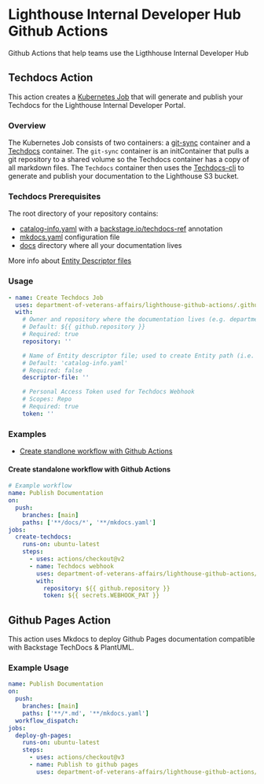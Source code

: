 # Lighthouse Internal Developer Hub Github Actions

Github Actions that help teams use the Ligthhouse Internal Developer Hub

## Techdocs Action

This action creates a [Kubernetes Job](https://github.com/department-of-veterans-affairs/lighthouse-github-actions/blob/main/example-techdocs-job.yaml) that will generate and publish your Techdocs for the Lighthouse Internal Developer Portal.

### Overview

The Kubernetes Job consists of two containers:  a [git-sync](https://github.com/kubernetes/git-sync) container and a [Techdocs](https://github.com/department-of-veterans-affairs/lighthouse-developer-portal/blob/main/techdocs/Dockerfile.techdocs) container. The `git-sync` container is an initContainer that pulls a git repository to a shared volume so the Techdocs container has a copy of all markdown files. The `Techdocs` container then uses the [Techdocs-cli](https://backstage.io/docs/features/techdocs/cli) to generate and publish your documentation to the Lighthouse S3 bucket.

### Techdocs Prerequisites

The root directory of your repository contains:

* [catalog-info.yaml](https://github.com/department-of-veterans-affairs/lighthouse-developer-portal/blob/main/catalog-info.yaml) with a [backstage.io/techdocs-ref](https://backstage.io/docs/features/software-catalog/well-known-annotations#backstageiotechdocs-ref) annotation
* [mkdocs.yaml](https://github.com/department-of-veterans-affairs/lighthouse-developer-portal/blob/main/mkdocs.yml) configuration file
* [docs](https://github.com/department-of-veterans-affairs/lighthouse-developer-portal/tree/main/docs) directory where all your documentation lives

More info about [Entity Descriptor files](https://backstage.io/docs/features/software-catalog/descriptor-format#overall-shape-of-an-entity)

### Usage

<!-- start usage -->
```yaml
- name: Create Techdocs Job
  uses: department-of-veterans-affairs/lighthouse-github-actions/.github/actions/techdocs@main
  with:
    # Owner and repository where the documentation lives (e.g. department-of-veterans-affairs/lighthouse-developer-portal)
    # Default: ${{ github.repository }}
    # Required: true
    repository: ''

    # Name of Entity descriptor file; used to create Entity path (i.e. namespace/kind/name)
    # Default: 'catalog-info.yaml'
    # Required: false
    descriptor-file: ''

    # Personal Access Token used for Techdocs Webhook
    # Scopes: Repo
    # Required: true
    token: ''

```
<!-- end usage -->

### Examples

* [Create standlone workflow with Github Actions](#Create-standalone-workflow-with-github-actions)

#### Create standalone workflow with Github Actions

```yaml
# Example workflow
name: Publish Documentation
on:
  push:
    branches: [main]
    paths: ['**/docs/*', '**/mkdocs.yaml']
jobs:
  create-techdocs:
    runs-on: ubuntu-latest
    steps:
      - uses: actions/checkout@v2
      - name: Techdocs webhook
        uses: department-of-veterans-affairs/lighthouse-github-actions/.github/actions/techdocs-webhook@main
        with:
          repository: ${{ github.repository }}
          token: ${{ secrets.WEBHOOK_PAT }}
```

## Github Pages Action

This action uses Mkdocs to deploy Github Pages documentation compatible with Backstage TechDocs & PlantUML.

### Example Usage

```yaml
name: Publish Documentation
on:
  push:
    branches: [main]
    paths: ['**/*.md', '**/mkdocs.yaml']
  workflow_dispatch:
jobs:
  deploy-gh-pages:
    runs-on: ubuntu-latest
    steps:
      - uses: actions/checkout@v3
      - name: Publish to github pages
        uses: department-of-veterans-affairs/lighthouse-github-actions/.github/actions/gh-pages@main
```
